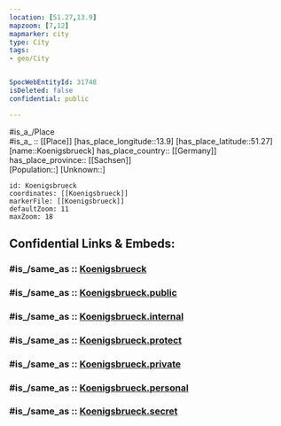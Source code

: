 ```yaml
---
location: [51.27,13.9] 
mapzoom: [7,12] 
mapmarker: city 
type: City
tags:
- geo/City


SpocWebEntityId: 31748
isDeleted: false
confidential: public

---
```

#is_a_/Place  
#is_a_ :: [[Place]] 
[has_place_longitude::13.9] 
[has_place_latitude::51.27] 
[name::Koenigsbrueck] 
has_place_country:: [[Germany]]  
has_place_province:: [[Sachsen]]  
[Population::] 
[Unknown::] 


```leaflet
id: Koenigsbrueck
coordinates: [[Koenigsbrueck]] 
markerFile: [[Koenigsbrueck]] 
defaultZoom: 11 
maxZoom: 18
```


## Confidential Links & Embeds: 

### #is_/same_as :: [Koenigsbrueck](/_Standards/Earth/Continent/Europe/Europe~Central/Germany/Germany~East/Sachsen/counties~Sachsen/Bautzen/cities~Bautzen/Königsbrück/City/Koenigsbrueck.md) 

### #is_/same_as :: [Koenigsbrueck.public](/_public/Earth/Continent/Europe/Europe~Central/Germany/Germany~East/Sachsen/counties~Sachsen/Bautzen/cities~Bautzen/Königsbrück/City/Koenigsbrueck.public.md) 

### #is_/same_as :: [Koenigsbrueck.internal](/_internal/Earth/Continent/Europe/Europe~Central/Germany/Germany~East/Sachsen/counties~Sachsen/Bautzen/cities~Bautzen/Königsbrück/City/Koenigsbrueck.internal.md) 

### #is_/same_as :: [Koenigsbrueck.protect](/_protect/Earth/Continent/Europe/Europe~Central/Germany/Germany~East/Sachsen/counties~Sachsen/Bautzen/cities~Bautzen/Königsbrück/City/Koenigsbrueck.protect.md) 

### #is_/same_as :: [Koenigsbrueck.private](/_private/Earth/Continent/Europe/Europe~Central/Germany/Germany~East/Sachsen/counties~Sachsen/Bautzen/cities~Bautzen/Königsbrück/City/Koenigsbrueck.private.md) 

### #is_/same_as :: [Koenigsbrueck.personal](/_personal/Earth/Continent/Europe/Europe~Central/Germany/Germany~East/Sachsen/counties~Sachsen/Bautzen/cities~Bautzen/Königsbrück/City/Koenigsbrueck.personal.md) 

### #is_/same_as :: [Koenigsbrueck.secret](/_secret/Earth/Continent/Europe/Europe~Central/Germany/Germany~East/Sachsen/counties~Sachsen/Bautzen/cities~Bautzen/Königsbrück/City/Koenigsbrueck.secret.md)

